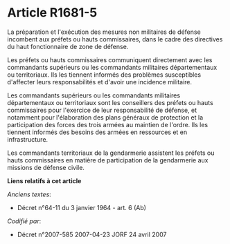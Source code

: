# Article R1681-5

La préparation et l'exécution des mesures non militaires de défense incombent aux préfets ou hauts commissaires, dans le
cadre des directives du haut fonctionnaire de zone de défense.

Les préfets ou hauts commissaires communiquent directement avec les commandants supérieurs ou les commandants militaires
départementaux ou territoriaux. Ils les tiennent informés des problèmes susceptibles d'affecter leurs responsabilités et
d'avoir une incidence militaire.

Les commandants supérieurs ou les commandants militaires départementaux ou territoriaux sont les conseillers des préfets ou
hauts commissaires pour l'exercice de leur responsabilité de défense, et notamment pour l'élaboration des plans généraux de
protection et la participation des forces des trois armées au maintien de l'ordre. Ils les tiennent informés des besoins des
armées en ressources et en infrastructure.

Les commandants territoriaux de la gendarmerie assistent les préfets ou hauts commissaires en matière de participation de la
gendarmerie aux missions de défense civile.

**Liens relatifs à cet article**

_Anciens textes_:

  - Décret n°64-11 du 3 janvier 1964 - art. 6 (Ab)

_Codifié par_:

  - Décret n°2007-585 2007-04-23 JORF 24 avril 2007
